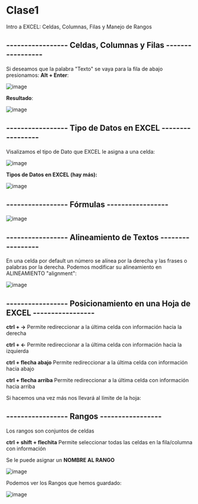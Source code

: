 # Clase1
Intro a EXCEL: Celdas, Columnas, Filas y Manejo de Rangos

## ----------------- Celdas, Columnas y Filas -----------------
Si deseamos que la palabra "Texto" se vaya para la fila de abajo presionamos: **Alt + Enter**:

![image](https://github.com/SergioABS-EXCEL/Clase1/assets/154264004/7192cfab-6439-469f-b561-8498d8dd6ecb)

**Resultado**:

![image](https://github.com/SergioABS-EXCEL/Clase1/assets/154264004/d562cb65-9500-4b5d-a6af-82c2878846b1)

## ----------------- Tipo de Datos en EXCEL -----------------

Visalizamos el tipo de Dato que EXCEL le asigna a una celda:

![image](https://github.com/SergioABS-EXCEL/Clase1/assets/154264004/2141efb3-84cf-4797-bbd3-8ee784a886e3)

**Tipos de Datos en EXCEL (hay más):**

![image](https://github.com/SergioABS-EXCEL/Clase1/assets/154264004/43055051-57e5-4472-94fa-d7de232f2cbb)

## ----------------- Fórmulas -----------------

![image](https://github.com/SergioABS-EXCEL/Clase1/assets/154264004/65ab8b47-9163-429a-acd4-c530133ac5cc)

## ----------------- Alineamiento de Textos -----------------

En una celda por default un número se alínea por la derecha y las frases o palabras por la derecha. Podemos modificar su alineamiento en ALINEAMIENTO "alignment":

![image](https://github.com/SergioABS-EXCEL/Clase1/assets/154264004/e34e508c-8a07-4dea-92d2-e35b35fd61d6)

## ----------------- Posicionamiento en una Hoja de EXCEL -----------------

**ctrl + ->** Permite redireccionar a la última celda con información hacia la derecha

**ctrl + <-** Permite redireccionar a la última celda con información hacia la izquierda

**ctrl + flecha abajo** Permite redireccionar a la última celda con información hacia abajo

**ctrl + flecha arriba** Permite redireccionar a la última celda con información hacia arriba

Si hacemos una vez más nos llevará al límite de la hoja:

## ----------------- Rangos -----------------

Los rangos son conjuntos de celdas

**ctrl + shift + flechita** Permite seleccionar todas las celdas en la fila/columna con información

Se le puede asignar un **NOMBRE AL RANGO**

![image](https://github.com/SergioABS-EXCEL/Clase1/assets/154264004/79ffa8a0-a74c-4647-9e1b-5dd6b36b0281)

Podemos ver los Rangos que hemos guardado:

![image](https://github.com/SergioABS-EXCEL/Clase1/assets/154264004/ea03bedc-dcfd-4f0b-a9a6-425efb0402b0)



